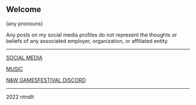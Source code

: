 ## Welcome

(any pronouns)

Any posts on my social media profiles do not represent the thoughts or beliefs of any associated employer, organization, or affiliated entity. 

----

[SOCIAL MEDIA](/social-media)

[MUSIC](/music)

[N&W GAMESFESTIVAL DISCORD](https://discord.gg/MVKSUNpqw2)

----

2022 ntndlt

